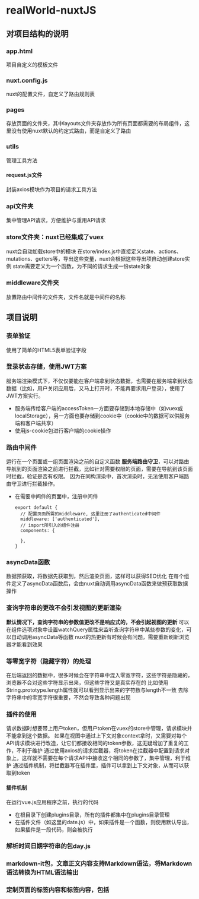 # realWorld-nuxtJS

## 对项目结构的说明

### app.html
项目自定义的模板文件

### nuxt.config.js
nuxt的配置文件，自定义了路由规则表

### pages
存放页面的文件夹，其中layouts文件夹存放作为所有页面都需要的布局组件，这里没有使用nuxt默认的约定式路由，而是自定义了路由

### utils
管理工具方法
#### request.js文件
封装axios模块作为项目的请求工具方法

### api文件夹
集中管理API请求，方便维护与重用API请求

### store文件夹：nuxt已经集成了vuex
nuxt会自动加载store中的模块
在store/index.js中直接定义state、actions、mutations、getters等，导出这些变量，nuxt会根据这些导出项自动创建store实例
state需要定义为一个函数，为不同的请求生成一份state对象

### middleware文件夹
放置路由中间件的文件夹，文件名就是中间件的名称

## 项目说明

### 表单验证
使用了简单的HTML5表单验证字段

### 登录状态存储，使用JWT方案

服务端渲染模式下，不仅仅要能在客户端拿到状态数据，也需要在服务端拿到状态数据（比如，用户关闭应用后，又马上打开时，不能再要求用户登录），使用了JWT方案实行。

- 服务端传给客户端的accessToken一方面要存储到本地存储中（如vuex或localStorage），另一方面也要存储到cookie中（cookie中的数据可以供服务端和客户端共享）
- 使用js-cookie包进行客户端的cookie操作

### 路由中间件
运行在一个页面或一组页面渲染之前的自定义函数
**服务端路由守卫**，可以对路由导航到的页面渲染之前进行拦截，比如针对需要权限的页面，需要在导航到该页面时拦截，验证是否有权限。
因为在同构渲染中，首次渲染时，无法使用客户端路由守卫进行拦截操作。
- 在需要中间件的页面中，注册中间件
  ```
  export default {
    // 配置页面所需的middleware, 这里注册了authenticated中间件
    middleware: ['authenticated'],
    // import所引入的组件注册
    components: {

    },
  }
  ```

### asyncData函数
数据预获取，将数据先获取到，然后渲染页面，这样可以获得SEO优化
在每个组件定义了asyncData函数后，会由nuxt自动调用asyncData函数来做预获取数据操作

### 查询字符串的更改不会引发视图的更新渲染
**默认情况下，查询字符串的参数值更改不是响应式的，不会引起视图的更新**
可以在组件选项对象中设置watchQuery属性来监听查询字符串中某些参数的变化，可以自动调用asyncData等函数
nuxt的热更新有时候会有问题，需要重新刷新浏览器才能看到效果

### 等零宽字符（隐藏字符）的处理
在后端返回的数据中，很多时候会在字符串中混入零宽字符，这些字符是隐藏的，浏览器不会对这些字符显示出来，但这些字符又是真实存在的
比如使用String.prototype.length属性就可以看到显示出来的字符数与length不一致
去除字符串中的零宽字符很重要，不然会导致各种问题出现

### 插件的使用
请求数据时想要带上用户token，但用户token在vuex的store中管理，请求模块并不能拿到这个数据。
如果在视图中通过上下文对象context拿时，又需要对每个API请求模块进行改造，让它们都接收相同的token参数，这无疑增加了重复的工作，不利于维护
通过使用axios的请求拦截器，将token在拦截器中配置到请求对象上，这样就不需要在每个请求API中接收这个相同的参数了，集中管理，利于维护
通过插件机制，将拦截器写在插件里，插件可以拿到上下文对象，从而可以获取到token

#### 插件机制
在运行vue.js应用程序之前，执行的代码
- 在根目录下创建plugins目录，所有的插件都集中在plugins目录管理
- 在插件文件（如这里的date.js）中，如果插件是一个函数，则使用默认导出，如果插件是一段代码，则会被执行

### 解析时间日期字符串的包day.js

### markdown-it包，文章正文内容支持Markdown语法，将Markdown语法转换为HTML语法输出

### 定制页面的<head>标签内容和<meta>标签内容，包括<title>标签内容，这样有利于优化SEO
- 针对特定页面的个性化定制，需要在页面组件中定义head() {} 方法来实现

## 构建与部署

### 构建
参考 https://zh.nuxtjs.org/guide/commands
- `nuxt build`命令，利用webpack编译应用，压缩文件, 将构建结果放在.nuxt目录和.nuxt/dist目录
- `nuxt start`命令，以生产模式启动一个web服务器（需要先执行`nuxt build`）
- `nuxt generate`命令，依据路由配置，生成静态HTML文件（纯静态渲染）

### 部署

#### 简单部署
- 配置服务端的host和port
  - 在nuxt.config.js中配置server字段, host和port分别默认是localhost和3000，需要根据实际情况修改
- 压缩发布包
  - .nuxt目录、static目录、nuxt.config.js文件、package.json和package-lock.json文件，这些目录和文件需要上传服务器，先进行gzip压缩
- 把发布包传到服务端
  - FTP
  - Git
  - Linux的SCP命令:
- 解压发布包
- 安装依赖
- 启动服务

## 问题记录

### 1. 当直接在浏览器地址栏输入 http://localhost:3000/?tab=your_feed 时，会发生未认证请求的错误，错误码401原因在于store中的user为null。store中有一个特殊的action叫nuxtServerInit函数用来将请求中携带的cookie转换并存储到store.state.user, 而在home/index.vue的asyncData中发送请求时，拦截器中的user却为null，也就是说，cookie到底是什么时候存储到state.user中的？
根据实践情况，顺序感觉应该像是: 服务端asyncData -> 服务端nuxtServerInit -> 客户端asyncData

### 2. 在文章详情页中，使用了v-html将article的body属性包含的Markdown语法转换为HTML语法并显示在页面，这里包含了潜在风险，但如何进行安全方面的处理？

### 3. 在首页使用路由切换时，asyncData函数会被调用，而且虽然页面不会重新加载，但会有一个加载线条出现，这是什么原因？spa会出现这样的现象吗？